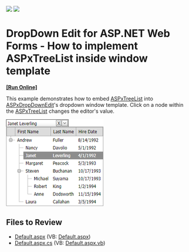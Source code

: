 <!-- default badges list -->
[![](https://img.shields.io/badge/Open_in_DevExpress_Support_Center-FF7200?style=flat-square&logo=DevExpress&logoColor=white)](https://supportcenter.devexpress.com/ticket/details/E2854)
[![](https://img.shields.io/badge/📖_How_to_use_DevExpress_Examples-e9f6fc?style=flat-square)](https://docs.devexpress.com/GeneralInformation/403183)
<!-- default badges end -->

# DropDown Edit for ASP.NET Web Forms - How to implement ASPxTreeList inside window template
<!-- run online -->
**[[Run Online]](https://codecentral.devexpress.com/e2854/)**
<!-- run online end -->

This example demonstrates how to embed [ASPxTreeList](https://docs.devexpress.com/AspNet/DevExpress.Web.ASPxTreeList.ASPxTreeList) into [ASPxDropDownEdit](https://docs.devexpress.com/AspNet/DevExpress.Web.ASPxDropDownEdit)'s dropdown window template. Click on a node within the [ASPxTreeList](https://docs.devexpress.com/AspNet/DevExpress.Web.ASPxTreeList.ASPxTreeList) changes the editor's value.

![](treelist-in-dropdpwnedit-window-template.png)

## Files to Review

* [Default.aspx](./CS/WebSite/Default.aspx) (VB: [Default.aspx](./VB/WebSite/Default.aspx))
* [Default.aspx.cs](./CS/WebSite/Default.aspx.cs) (VB: [Default.aspx.vb](./VB/WebSite/Default.aspx.vb))
